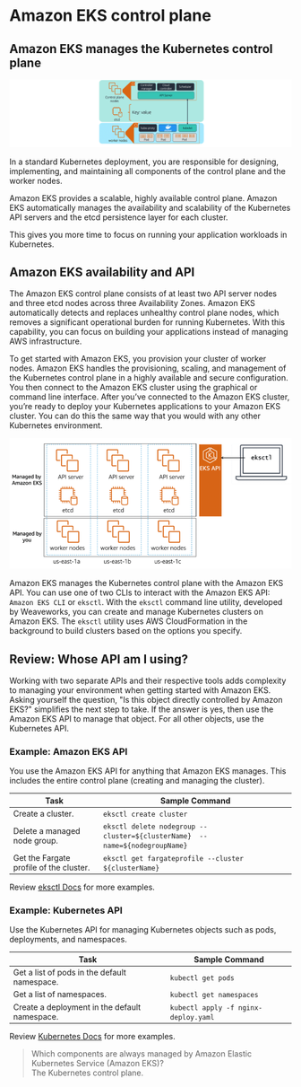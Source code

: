 # Amazon EKS control plane

## Amazon EKS manages the Kubernetes control plane

![kubernetes-control-plane.gif](imgs/kubernetes-control-plane.gif)

In a standard Kubernetes deployment, you are responsible for designing, implementing, and maintaining all components of 
the control plane and the worker nodes.

Amazon EKS provides a scalable, highly available control plane. Amazon EKS automatically manages the availability and 
scalability of the Kubernetes API servers and the etcd persistence layer for each cluster.

This gives you more time to focus on running your application workloads in Kubernetes.

## Amazon EKS availability and API

The Amazon EKS control plane consists of at least two API server nodes and three etcd nodes across three Availability 
Zones. Amazon EKS automatically detects and replaces unhealthy control plane nodes, which removes a significant 
operational burden for running Kubernetes. With this capability, you can focus on building your applications instead of 
managing AWS infrastructure.

To get started with Amazon EKS, you provision your cluster of worker nodes. Amazon EKS handles the provisioning, scaling, 
and management of the Kubernetes control plane in a highly available and secure configuration. You then connect to the 
Amazon EKS cluster using the graphical or command line interface. After you’ve connected to the Amazon EKS cluster, 
you’re ready to deploy your Kubernetes applications to your Amazon EKS cluster. You can do this the same way that you 
would with any other Kubernetes environment.

![aws-eks-api.png](imgs/aws-eks-api.png)

Amazon EKS manages the Kubernetes control plane with the Amazon EKS API. You can use one of two CLIs to interact with 
the Amazon EKS API: `Amazon EKS CLI` or `eksctl`. With the `eksctl` command line utility, developed by Weaveworks, you can 
create and manage Kubernetes clusters on Amazon EKS. The `eksctl` utility uses AWS CloudFormation in the background to 
build clusters based on the options you specify.

## Review: Whose API am I using?
Working with two separate APIs and their respective tools adds complexity to managing your environment when getting 
started with Amazon EKS. Asking yourself the question, "Is this object directly controlled by Amazon EKS?" simplifies 
the next step to take. If the answer is yes, then use the Amazon EKS API to manage that object. For all other objects, 
use the Kubernetes API.


### Example: Amazon EKS API

You use the Amazon EKS API for anything that Amazon EKS manages. This includes the entire control plane (creating and 
managing the cluster).

| Task                                    | Sample Command                                                              |
|-----------------------------------------|-----------------------------------------------------------------------------|
| Create a cluster.                       | `eksctl create cluster`                                                     |
| Delete a managed node group.            | `eksctl delete nodegroup --cluster=${clusterName}  --name=${nodegroupName}` |
| Get the Fargate profile of the cluster. | `eksctl get fargateprofile --cluster ${clusterName}`                        |

Review [eksctl Docs](https://eksctl.io) for more examples.

### Example: Kubernetes API

Use the Kubernetes API for managing Kubernetes objects such as pods, deployments, and namespaces.

| Task                                          | Sample Command                       |
|-----------------------------------------------|--------------------------------------|
| Get a list of pods in the default namespace.  | `kubectl get pods`                   |
| Get a list of namespaces.                     | `kubectl get namespaces`             |
| Create a deployment in the default namespace. | `kubectl apply -f nginx-deploy.yaml` |

Review [Kubernetes Docs](https://kubernetes.io/docs/reference/generated/kubectl/kubectl-commands) for more examples.


> Which components are always managed by Amazon Elastic Kubernetes Service (Amazon EKS)?  
> The Kubernetes control plane.